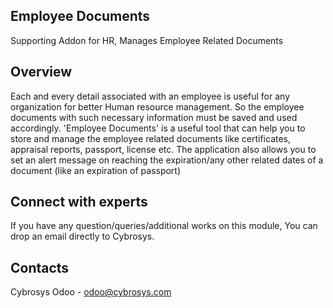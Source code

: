 Employee Documents
------------------
Supporting Addon for HR, Manages Employee Related Documents

Overview
--------
Each and every detail associated with an employee is useful for any organization for better Human resource management.
So the employee documents with such necessary information must be saved and used accordingly.
'Employee Documents' is a useful tool that can help you to store and manage the employee related
documents like certificates, appraisal reports, passport, license etc.
The application also allows you to set an alert message on reaching the expiration/any other
related dates of a document (like an expiration of passport)

Connect with experts
--------------------

If you have any question/queries/additional works on this module, You can drop an email directly to Cybrosys.

Contacts
--------

Cybrosys Odoo - odoo@cybrosys.com
